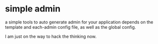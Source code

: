simple admin
============

a simple tools to auto generate admin for your application depends on
the template and each-admin config file, as well as the global config.

I am just on the way to hack the thinking now.
